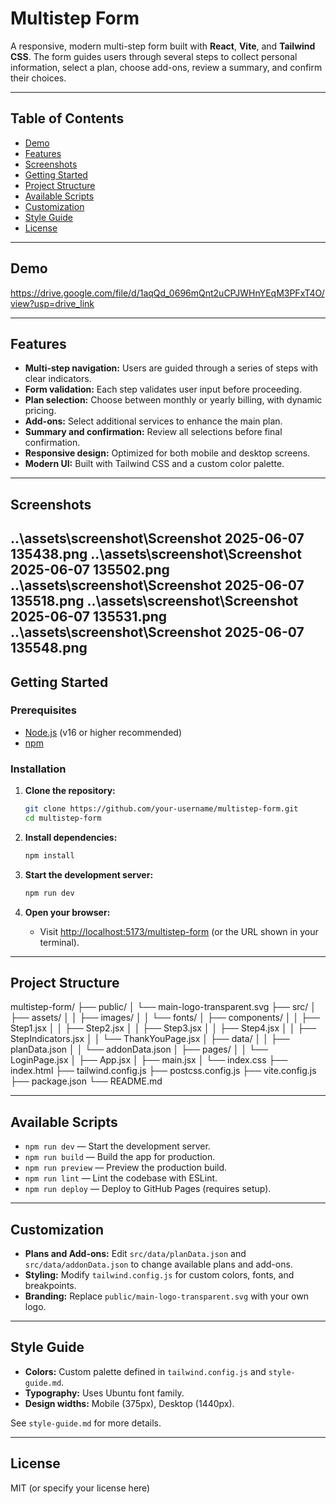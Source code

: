 # Multistep Form

A responsive, modern multi-step form built with **React**, **Vite**, and **Tailwind CSS**. The form guides users through several steps to collect personal information, select a plan, choose add-ons, review a summary, and confirm their choices.

---

## Table of Contents

- [Demo](#demo)
- [Features](#features)
- [Screenshots](#screenshots)
- [Getting Started](#getting-started)
- [Project Structure](#project-structure)
- [Available Scripts](#available-scripts)
- [Customization](#customization)
- [Style Guide](#style-guide)
- [License](#license)

---

## Demo

https://drive.google.com/file/d/1aqQd_0696mQnt2uCPJWHnYEqM3PFxT4O/view?usp=drive_link

---

## Features

- **Multi-step navigation:** Users are guided through a series of steps with clear indicators.
- **Form validation:** Each step validates user input before proceeding.
- **Plan selection:** Choose between monthly or yearly billing, with dynamic pricing.
- **Add-ons:** Select additional services to enhance the main plan.
- **Summary and confirmation:** Review all selections before final confirmation.
- **Responsive design:** Optimized for both mobile and desktop screens.
- **Modern UI:** Built with Tailwind CSS and a custom color palette.

---

## Screenshots

..\assets\screenshot\Screenshot 2025-06-07 135438.png
..\assets\screenshot\Screenshot 2025-06-07 135502.png
..\assets\screenshot\Screenshot 2025-06-07 135518.png
..\assets\screenshot\Screenshot 2025-06-07 135531.png
..\assets\screenshot\Screenshot 2025-06-07 135548.png
---

## Getting Started

### Prerequisites

- [Node.js](https://nodejs.org/) (v16 or higher recommended)
- [npm](https://www.npmjs.com/)

### Installation

1. **Clone the repository:**
   ```bash
   git clone https://github.com/your-username/multistep-form.git
   cd multistep-form
   ```

2. **Install dependencies:**
   ```bash
   npm install
   ```

3. **Start the development server:**
   ```bash
   npm run dev
   ```

4. **Open your browser:**
   - Visit [http://localhost:5173/multistep-form](http://localhost:5173/multistep-form) (or the URL shown in your terminal).

---

## Project Structure

multistep-form/
├── public/
│   └── main-logo-transparent.svg
├── src/
│   ├── assets/
│   │   ├── images/
│   │   └── fonts/
│   ├── components/
│   │   ├── Step1.jsx
│   │   ├── Step2.jsx
│   │   ├── Step3.jsx
│   │   ├── Step4.jsx
│   │   ├── StepIndicators.jsx
│   │   └── ThankYouPage.jsx
│   ├── data/
│   │   ├── planData.json
│   │   └── addonData.json
│   ├── pages/
│   │   └── LoginPage.jsx
│   ├── App.jsx
│   ├── main.jsx
│   └── index.css
├── index.html
├── tailwind.config.js
├── postcss.config.js
├── vite.config.js
├── package.json
└── README.md

---

## Available Scripts

- `npm run dev` — Start the development server.
- `npm run build` — Build the app for production.
- `npm run preview` — Preview the production build.
- `npm run lint` — Lint the codebase with ESLint.
- `npm run deploy` — Deploy to GitHub Pages (requires setup).

---

## Customization

- **Plans and Add-ons:** Edit `src/data/planData.json` and `src/data/addonData.json` to change available plans and add-ons.
- **Styling:** Modify `tailwind.config.js` for custom colors, fonts, and breakpoints.
- **Branding:** Replace `public/main-logo-transparent.svg` with your own logo.

---

## Style Guide

- **Colors:** Custom palette defined in `tailwind.config.js` and `style-guide.md`.
- **Typography:** Uses Ubuntu font family.
- **Design widths:** Mobile (375px), Desktop (1440px).

See `style-guide.md` for more details.

---

## License

MIT (or specify your license here)